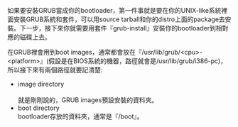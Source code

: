 如果要安裝GRUB當成你的bootloader，第一件事就是要在你的UNIX-like系統裡面安裝GRUB系統和套件，可以用source tarball和你的distro上面的package去安裝。下一步，接下來你就需要用套件『grub-install』安裝你的bootloader到相對應的磁碟上去。

在GRUB裡會用到boot images，通常都會放在『/usr/lib/grub/&lt;cpu>-&lt;platform>』(假設是在BIOS系統的機器，路徑就會是/usr/lib/grub/i386-pc)，所以接下來有兩個路徑就要記清楚:

- image directory<br>   
    就是剛剛說的，GRUB images預設安裝的資料夾。
- boot directory<br>
    bootloader存放的資料夾，通常是『/boot』。
    
    